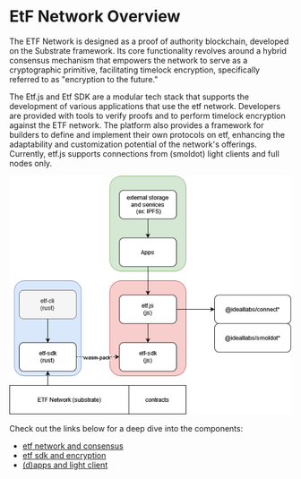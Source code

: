 # EtF Network Overview

The ETF Network is designed as a proof of authority blockchain, developed on the Substrate framework. Its core functionality revolves around a hybrid consensus mechanism that empowers the network to serve as a cryptographic primitive, facilitating timelock encryption, specifically referred to as "encryption to the future."

The Etf.js and Etf SDK are a modular tech stack that supports the development of various applications that use the etf network. Developers are provided with tools to verify proofs and to perform timelock encryption against the ETF network. The platform also provides a framework for builders to define and implement their own protocols on etf, enhancing the adaptability and customization potential of the network's offerings. Currently, etf.js supports connections from (smoldot) light clients and full nodes only.

![architecture overview](./assets/architecture.png)

Check out the links below for a deep dive into the components:
- [etf network and consensus](./architecture.md)
- [etf sdk and encryption](./etf_sdk.md)
- [(d)apps and light client](./etf_js.md)
